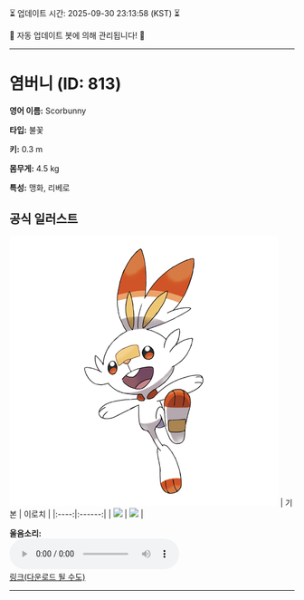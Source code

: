 
⏳ 업데이트 시간: 2025-09-30 23:13:58 (KST) ⏳

🤖 자동 업데이트 봇에 의해 관리됩니다! 🤖

---

# 염버니 (ID: 813)
**영어 이름:** Scorbunny

**타입:** 불꽃

**키:** 0.3 m

**몸무게:** 4.5 kg

**특성:** 맹화, 리베로

## 공식 일러스트
![](https://raw.githubusercontent.com/PokeAPI/sprites/master/sprites/pokemon/other/official-artwork/813.png)
| 기본 | 이로치 |
|:----:|:------:|
| <img src="http://play.pokemonshowdown.com/sprites/ani/scorbunny.gif" width="200"> | <img src="http://play.pokemonshowdown.com/sprites/ani-shiny/scorbunny.gif" width="200"> |

**울음소리:**<br><audio controls src="https://raw.githubusercontent.com/PokeAPI/cries/main/cries/pokemon/latest/813.ogg"></audio><br> [링크(다운로드 될 수도)](https://raw.githubusercontent.com/PokeAPI/cries/main/cries/pokemon/latest/813.ogg)


---
